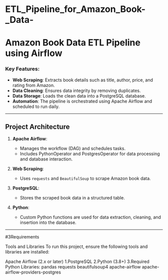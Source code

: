 # ETL_Pipeline_for_Amazon_Book-_Data-
# Amazon Book Data ETL Pipeline using Airflow

### Key Features:
- **Web Scraping**: Extracts book details such as title, author, price, and rating from Amazon.
- **Data Cleaning**: Ensures data integrity by removing duplicates.
- **Data Storage**: Loads the clean data into a PostgreSQL database.
- **Automation**: The pipeline is orchestrated using Apache Airflow and scheduled to run daily.

---

## Project Architecture

1. **Apache Airflow**:
   - Manages the workflow (DAG) and schedules tasks.
   - Includes PythonOperator and PostgresOperator for data processing and database interaction.

2. **Web Scraping**:
   - Uses `requests` and `BeautifulSoup` to scrape Amazon book data.

3. **PostgreSQL**:
   - Stores the scraped book data in a structured table.

4. **Python**:
   - Custom Python functions are used for data extraction, cleaning, and insertion into the database.

---

#3Requirements

Tools and Libraries
To run this project, ensure the following tools and libraries are installed:

Apache Airflow (2.x or later)
1.PostgreSQL
2.Python (3.8+)
3.Required Python Libraries:
   pandas
   requests
   beautifulsoup4
   apache-airflow
   apache-airflow-providers-postgres



